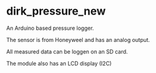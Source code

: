 # dirk_pressure_new

An Arduino based pressure logger.

The sensor is from Honeyweel and has an analog output.

All measured data can be loggen on an SD card.

The module also has an LCD display (I2C)
